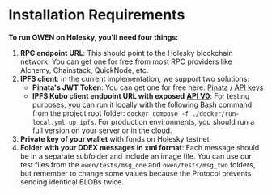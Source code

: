 # Installation Requirements

**To run OWEN on Holesky, you'll need four things:**

1. **RPC endpoint URL**: This should point to the Holesky blockchain network. You can get one for free from most RPC providers like Alchemy, Chainstack, QuickNode, etc.
2. **IPFS client**: in the current implementation, we support two solutions:
   * **Pinata's JWT Token**: You can get one for free here: [Pinata](https://pinata.cloud/) / [API keys](https://docs.pinata.cloud/account-management/api-keys)
   * **IPFS Kubo client endpoint URL with exposed** [**API V0**](https://docs.ipfs.tech/reference/kubo/rpc/): For testing purposes, you can run it locally with the following Bash command from the project root folder: `docker compose -f ./docker/run-local.yml up ipfs`. For production environments, you should run a full version on your server or in the cloud.
3. **Private key of your wallet** with funds on Holesky testnet
4. **Folder with your DDEX messages in xml format**: Each message should be in a separate subfolder and include an image file. You can use our test files from the `owen/tests/msg_one` and `owen/tests/msg_two` folders, but remember to change some values because the Protocol prevents sending identical BLOBs twice.
